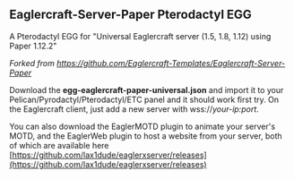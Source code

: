 ## Eaglercraft-Server-Paper Pterodactyl EGG

A Pterodactyl EGG for "Universal Eaglercraft server (1.5, 1.8, 1.12) using Paper 1.12.2"

*Forked from https://github.com/Eaglercraft-Templates/Eaglercraft-Server-Paper*

Download the **egg-eaglercraft-paper-universal.json** and import it to your Pelican/Pyrodactyl/Pterodactyl/ETC panel and it should work first try.
On the Eaglercraft client, just add a new server with wss://*your-ip:port*.

You can also download the EaglerMOTD plugin to animate your server's MOTD, and the EaglerWeb plugin to host a website from your server, both of which are available here [https://github.com/lax1dude/eaglerxserver/releases](https://github.com/lax1dude/eaglerxserver/releases)
